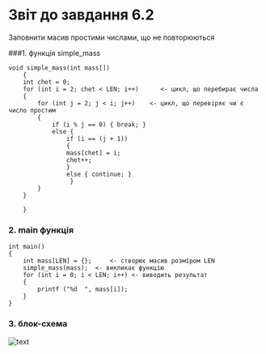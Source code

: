# Звіт до завдання 6.2

Заповнити масив простими числами, що не повторюються

###1. функція simple_mass

	void simple_mass(int mass[])
		{
		int chet = 0;
		for (int i = 2; chet < LEN; i++)      <- цикл, що перебирає числа 
		{
			for (int j = 2; j < i; j++)    <- цикл, що перевіряє чи є число простим
			{
				if (i % j == 0) { break; }
				else {
					if (i == (j + 1)) 
					{
					mass[chet] = i;
					chet++;
					}
					else { continue; }
				     }
			}
		}

		}		
		
### 2. main функція 
	
	int main()
	{
	    int mass[LEN] = {};     <- створює масив розміром LEN
		simple_mass(mass);  <- викликає функцію
		for (int i = 0; i < LEN; i++) <- виводить результат
		{
			printf ("%d  ", mass[i]);
		}
	}
	
### 3. блок-схема

![text](file:///home/andreii/lab/lab07/Markdown/img/lab62)
